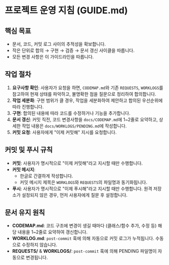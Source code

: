 # 프로젝트 운영 지침 (GUIDE.md)

## 핵심 목표
- 문서, 코드, 커밋 로그 사이의 추적성을 확보합니다.
- 작은 단위로 합의 → 구현 → 검증 → 문서 갱신 사이클을 따릅니다.
- 모든 변경 사항은 이 가이드라인을 따릅니다.

## 작업 절차
1.  **요구사항 확인**: 사용자가 요청을 하면, `CODEMAP.md`와 기존 `REQUESTS`, `WORKLOGS`를 참고하여 현재 상태를 파악하고, 불명확한 점을 질문으로 정리하여 합의합니다.
2.  **작업 세분화**: 구현 범위가 클 경우, 작업을 세분화하여 제안하고 합의된 우선순위에 따라 진행합니다.
3.  **구현**: 합의된 내용에 따라 코드를 수정하거나 기능을 추가합니다.
4.  **문서 갱신**: 커밋 직전, 코드 변경사항을 `docs/CODEMAP.md`에 1~2줄로 요약하고, 상세한 작업 내용은 `docs/WORKLOGS/PENDING.md`에 작성합니다.
5.  **커밋 요청**: 사용자에게 "이제 커밋해" 지시를 요청합니다.

## 커밋 및 푸시 규칙
- **커밋**: 사용자가 명시적으로 "이제 커밋해"라고 지시할 때만 수행합니다.
- **커밋 메시지**:
    - 한글로 간결하게 작성합니다.
    - 커밋 메시지 제목은 `WORKLOGS`와 `REQUESTS`의 파일명과 동기화됩니다.
- **푸시**: 사용자가 명시적으로 "이제 푸시해"라고 지시할 때만 수행합니다. 원격 저장소가 설정되지 않은 경우, 먼저 사용자에게 질문 후 설정합니다.

## 문서 유지 원칙
- **CODEMAP.md**: 코드 구조에 변경이 생길 때마다 (클래스/함수 추가, 수정 등) 해당 내용을 1~2줄로 요약하여 갱신합니다.
- **WORKLOG.md**: `post-commit` 훅에 의해 자동으로 커밋 로그가 누적됩니다. 수동으로 수정하지 않습니다.
- **REQUESTS/** & **WORKLOGS/**: `post-commit` 훅에 의해 PENDING 파일명이 자동으로 변경됩니다.